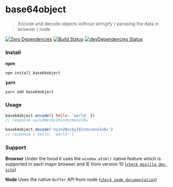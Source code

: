 # base64object
> Encode and decode objects without stringify / parseing the data in browser / node

[![Zero Dependencies](https://img.shields.io/badge/zero-dependencies-brightgreen.svg)]()
[![Build Status](https://travis-ci.org/entwicklerstube/base64object.svg?branch=master)](https://travis-ci.org/entwicklerstube/base64object)
[![devDependencies Status](https://david-dm.org/entwicklerstube/base64object/dev-status.svg)](https://david-dm.org/entwicklerstube/base64object?type=dev)

### Install
**npm**
```
npm install base64object
```

**yarn**
```
yarn add base64object
```

### Usage
```js
base64object.encode({ hello: 'world' })
// response eyJoZWxsbyI6IndvcmxkIn0=

base64object.decode('eyJoZWxsbyI6IndvcmxkIn0=')
// response { hello: 'world' }
```

### Support
**Browser**
Under the hood it uses the `window.atob()` native feature which is supported in each major browser and IE from version 10 ([`check mozilla dev site`](https://developer.mozilla.org/en-US/docs/Web/API/WindowOrWorkerGlobalScope/atob#Browser_compatibility))

**Node**
Uses the native `Buffer` API from node ([`check node documentation`](https://nodejs.org/api/buffer.html#buffer_buffers_and_character_encodings))
